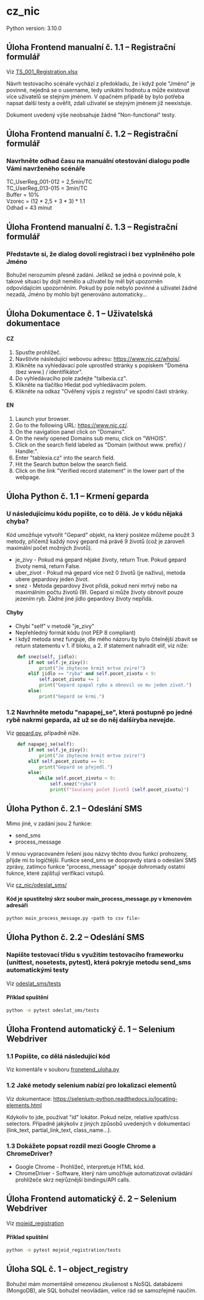 # cz_nic
Python version: 3.10.0


## Úloha Frontend manualní č. 1.1 – Registrační formulář
Viz [TS_001_Registration.xlsx](https://github.com/silverhound4d/cz_nic/blob/master/TS_001_Registration.xlsx)

Návrh testovacího scénáře vychází z předokladu, že i když pole "Jméno" je povinné, nejedná se o username, tedy unikátní hodnotu a může existovat více uživatelů se stejným jménem. V opačném případě by bylo potřeba napsat další testy a ověřit, zdali uživatel se stejným jménem již neexistuje.

Dokument uvedený výše neobsahuje žádné "Non-functional" testy.

## Úloha Frontend manualní č. 1.2 – Registrační formulář
### Navrhněte odhad času na manuální otestování dialogu podle Vámi navrženého scénáře

TC_UserReg_001-012 = 2,5min/TC\
TC_UserReg_013-015 = 3min/TC\
Buffer = 10%\
Vzorec = (12 * 2,5 + 3 * 3) * 1.1\
Odhad = 43 minut


## Úloha Frontend manualní č. 1.3 – Registrační formulář
### Představte si, že dialog dovolí registraci i bez vyplněného pole Jméno

Bohužel nerozumím přesně zadání. Jelikož se jedná o povinné pole, k takové situaci by dojít nemělo a uživatel by měl být upozorněn odpovídajícím upozorněním. Pokud by pole nebylo povinné a uživatel žádné nezadá, Jméno by mohlo být generováno automaticky...

## Úloha Dokumentace č. 1 – Uživatelská dokumentace

#### CZ
1. Spusťte prohlížeč.
2. Navštivte následující webovou adresu: https://www.nic.cz/whois/.
3. Klikněte na vyhledávací pole uprostřed stránky s popiskem "Doména (bez www.) / identifikátor".
4. Do vyhledávacího pole zadejte "talbexia.cz".
5. Klikněte na tlačítko Hledat pod vyhledávacím polem.
6. Klikněte na odkaz "Ověřený výpis z registru" ve spodní části stránky.

#### EN
1. Launch your browser.
2. Go to the following URL: https://www.nic.cz/.
3. On the navigation panel click on "Domains".
4. On the newly opened Domains sub menu, click on "WHOIS".
5. Click on the search field labeled as "Domain (without www. prefix) / Handle:".
6. Enter "tablexia.cz" into the search field.
7. Hit the Search button below the search field.
8. Click on the link "Verified record statement" in the lower part of the webpage.

## Úloha Python č. 1.1 – Krmení geparda
### U následujícímu kódu popište, co to dělá. Je v kódu nějaká chyba?

Kód umožňuje vytvořit "Gepard" objekt, na který posléze můžeme použít 3 metody, přičemž každý nový gepard má právě 9 životů (což je zároveň maximální počet možných životů).

- je_zivy - Pokud má gepard nějaké životy, return True. Pokud gepard životy nemá, return False.
- uber_zivot - Pokud má gepard více než 0 životů (je naživu), metoda ubere gepardovy jeden život.
- snez - Metoda gepardovy život přidá, pokud není mrtvý nebo na maximálním počtu životů (9). Gepard si může životy obnovit pouze jezením ryb. Žádné jiné jídlo gepardovy životy nepřidá.

#### Chyby
- Chybí "self" v metodě "je_zivy"
- Nepřehledný formát kódu (not PEP 8 compliant)
- I když metoda snez funguje, dle mého názoru by bylo čitelnější zbavit se return statementu v 1. if bloku, a 2. if statement nahradit elif, viz níže:

```python
    def snez(self, jidlo):
        if not self.je_zivy():
            print("Je zbytecne krmit mrtve zvire!")
        elif jidlo == "ryba" and self.pocet_zivotu < 9:
            self.pocet_zivotu += 1
            print("Gepard spapal rybu a obnovil se mu jeden zivot.")
        else:
            print("Gepard se krmi.")
```

### 1.2 Navrhněte metodu "napapej_se", která postupně po jedné rybě nakrmí geparda, až už se do něj dalšíryba nevejde.
Viz [gepard.py](https://github.com/silverhound4d/cz_nic/blob/master/gepard.py), případně níže.
```python
    def napapej_se(self):
        if not self.je_zivy():
            print("Je zbytecne krmit mrtve zvire!")
        elif self.pocet_zivotu == 9:
            print("Gepard se přejedl.")
        else:
            while self.pocet_zivotu < 9:
                self.snez("ryba")
                print(f"Současný počet životů {self.pocet_zivotu}")
```

## Úloha Python č. 2.1 – Odeslání SMS
Mimo jiné, v zadání jsou 2 funkce:
- send_sms
- process_message

V mnou vypracovaném řešení jsou názvy těchto dvou funkcí prohozeny, přijde mi to logičtější. Funkce send_sms se doopravdy stará o odeslání SMS zprávy, zatímco funkce "process_message" spojuje dohromady ostatní fuknce, které zajišťují verifikaci vstupů.

Viz [cz_nic/odeslat_sms/](https://github.com/silverhound4d/cz_nic/tree/master/odeslat_sms)

#### Kód je spustitelný skrz soubor main_process_message.py v kmenovém adresáři
```bash
python main_process_message.py <path to csv file>
```

## Úloha Python č. 2.2 – Odeslání SMS
### Napište testovací třídu s využitím testovacího frameworku (unittest, nosetests, pytest), která pokryje metodu send_sms automatickými testy

Viz [odeslat_sms/tests](https://github.com/silverhound4d/cz_nic/tree/master/odeslat_sms/tests)

#### Příklad spuštění
```bash
python -m pytest odeslat_sms/tests
```

## Úloha Frontend automatický č. 1 – Selenium Webdriver
### 1.1 Popište, co dělá následující kód

Viz komentáře v souboru [fronetend_uloha.py](https://github.com/silverhound4d/cz_nic/blob/master/frontend_uloha.py)

### 1.2 Jaké metody selenium nabízí pro lokalizaci elementů

Viz dokumentace: https://selenium-python.readthedocs.io/locating-elements.html

Kdykoliv to jde, používat "id" lokátor. Pokud nelze, relative xpath/css selectors. Případně jakýkoliv z jiných způsobů uvedených v dokumentaci (link_text, partial_link_text, class_name...).

### 1.3 Dokážete popsat rozdíl mezi Google Chrome a ChromeDriver?
- Google Chrome - Prohlížeč, interpretuje HTML kód.
- ChromeDriver - Software, který nám umožňuje automatizovat ovládání prohlížeče skrz nejrůznější bindings/API calls.


## Úloha Frontend automatický č. 2 – Selenium Webdriver
Viz [mojeid_registration](https://github.com/silverhound4d/cz_nic/tree/master/mojeid_registration)

#### Příklad spuštění
```bash
python -m pytest mojeid_registration/tests
```

## Úloha SQL č. 1 – object_registry
Bohužel mám momentálně omezenou zkušenost s NoSQL databázemi (MongoDB), ale SQL bohužel neovládám, velice rád se samozřejmě naučím.
